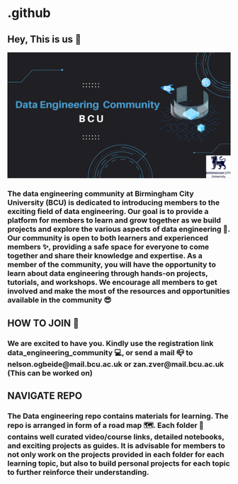 # .github

## Hey, This is us 👋
<img src="/img/DE_BCU.png" alt="Alt text" title="Optional title">

<h3 align="left">The data engineering community at Birmingham City University (BCU) is dedicated to introducing members to the exciting field of data engineering. Our goal is to provide a platform for members to learn and grow together as we build projects and explore the various aspects of data engineering 🍿. Our community is open to both learners and experienced members ✨, providing a safe space for everyone to come together and share their knowledge and expertise. As a member of the community, you will have the opportunity to learn about data engineering through hands-on projects, tutorials, and workshops. We encourage all members to get involved and make the most of the resources and opportunities available in the community 😎
</h3> 

<h2 align="left">HOW TO JOIN 📔</h2>
<h3 align="left"> We are excited to have you. Kindly use the registration link data_engineering_community 💻, or send a mail 📪 to nelson.ogbeide@mail.bcu.ac.uk or zan.zver@mail.bcu.ac.uk (This can be worked on)<h3>

<h2 align="left">NAVIGATE REPO</h2>
<h3 align="left"> The Data engineering repo contains materials for learning. The repo is arranged in form of a road map 🗺️. Each folder 📂 contains well curated video/course links, detailed notebooks, and exciting projects as guides. It is advisable for members to not only work on the projects provided in each folder for each learning topic, but also to build personal projects for each topic to further reinforce their understanding.</h3>



